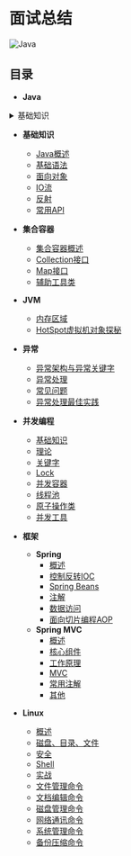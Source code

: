 # 面试总结
![Java](https://tva1.sinaimg.cn/large/007S8ZIlly1ghpipi0ggkj307w04xjr8.jpg)
## 目录
* **Java**

<details>
<summary>基础知识</summary>
 
* [Java概述](https://github.com/why2222/JavaInterviewer/wiki/Java-%E5%9F%BA%E7%A1%80#%E4%B8%80java%E6%A6%82%E8%BF%B0)
* [基础语法](https://github.com/why2222/JavaInterviewer/wiki/Java-%E5%9F%BA%E7%A1%80#%E4%BA%8C%E5%9F%BA%E7%A1%80%E8%AF%AD%E6%B3%95)
* [面向对象](https://github.com/why2222/JavaInterviewer/wiki/Java-%E5%9F%BA%E7%A1%80#%E4%B8%89%E9%9D%A2%E5%90%91%E5%AF%B9%E8%B1%A1)
* [IO流](https://github.com/why2222/JavaInterviewer/wiki/Java-%E5%9F%BA%E7%A1%80#%E5%9B%9Bio%E6%B5%81)
* [反射](https://github.com/why2222/JavaInterviewer/wiki/Java-%E5%9F%BA%E7%A1%80#%E5%9B%9Bio%E6%B5%81)
* [常用API](https://github.com/why2222/JavaInterviewer/wiki/Java-%E5%9F%BA%E7%A1%80#%E5%9B%9Bio%E6%B5%81)
</details>

  * **基础知识**
    * [Java概述](https://github.com/why2222/JavaInterviewer/wiki/Java-%E5%9F%BA%E7%A1%80#%E4%B8%80java%E6%A6%82%E8%BF%B0)
    * [基础语法](https://github.com/why2222/JavaInterviewer/wiki/Java-%E5%9F%BA%E7%A1%80#%E4%BA%8C%E5%9F%BA%E7%A1%80%E8%AF%AD%E6%B3%95)
    * [面向对象](https://github.com/why2222/JavaInterviewer/wiki/Java-%E5%9F%BA%E7%A1%80#%E4%B8%89%E9%9D%A2%E5%90%91%E5%AF%B9%E8%B1%A1)
    * [IO流](https://github.com/why2222/JavaInterviewer/wiki/Java-%E5%9F%BA%E7%A1%80#%E5%9B%9Bio%E6%B5%81)
    * [反射](https://github.com/why2222/JavaInterviewer/wiki/Java-%E5%9F%BA%E7%A1%80#%E5%9B%9Bio%E6%B5%81)
    * [常用API](https://github.com/why2222/JavaInterviewer/wiki/Java-%E5%9F%BA%E7%A1%80#%E5%9B%9Bio%E6%B5%81)
  * **集合容器**
    * [集合容器概述](https://github.com/why2222/JavaInterviewer/wiki/Java-%E9%9B%86%E5%90%88%E5%AE%B9%E5%99%A8#%E4%B8%80%E9%9B%86%E5%90%88%E5%AE%B9%E5%99%A8%E6%A6%82%E8%BF%B0)
    * [Collection接口](https://github.com/why2222/JavaInterviewer/wiki/Java-%E9%9B%86%E5%90%88%E5%AE%B9%E5%99%A8#%E4%BA%8Ccollection%E6%8E%A5%E5%8F%A3)
    * [Map接口](https://github.com/why2222/JavaInterviewer/wiki/Java-%E9%9B%86%E5%90%88%E5%AE%B9%E5%99%A8#%E4%B8%89map%E6%8E%A5%E5%8F%A3)
    * [辅助工具类](https://github.com/why2222/JavaInterviewer/wiki/Java-%E9%9B%86%E5%90%88%E5%AE%B9%E5%99%A8#%E5%9B%9B%E8%BE%85%E5%8A%A9%E5%B7%A5%E5%85%B7%E7%B1%BB)
  * **JVM**
    * [内存区域](https://github.com/why2222/Interviewer/blob/master/docs/java/JVM.md#%E4%B8%80java%E5%86%85%E5%AD%98%E5%8C%BA%E5%9F%9F)
    * [HotSpot虚拟机对象探秘](https://github.com/why2222/Interviewer/blob/master/docs/java/JVM.md#%E4%BA%8Chotspot%E8%99%9A%E6%8B%9F%E6%9C%BA%E5%AF%B9%E8%B1%A1%E6%8E%A2%E7%A7%98)
  * **异常**
    * [异常架构与异常关键字](https://github.com/why2222/Interviewer/blob/master/docs/java/Java%E5%BC%82%E5%B8%B8%E9%9D%A2%E8%AF%95%E9%A2%98.md#%E4%B8%80java%E5%BC%82%E5%B8%B8%E6%9E%B6%E6%9E%84%E4%B8%8E%E5%BC%82%E5%B8%B8%E5%85%B3%E9%94%AE%E5%AD%97)
    * [异常处理](https://github.com/why2222/Interviewer/blob/master/docs/java/Java%E5%BC%82%E5%B8%B8%E9%9D%A2%E8%AF%95%E9%A2%98.md#%E4%BA%8Cjava%E5%BC%82%E5%B8%B8%E5%A4%84%E7%90%86)
    * [常见问题](https://github.com/why2222/Interviewer/blob/master/docs/java/Java%E5%BC%82%E5%B8%B8%E9%9D%A2%E8%AF%95%E9%A2%98.md#%E4%B8%89java%E5%BC%82%E5%B8%B8%E5%B8%B8%E8%A7%81%E9%9D%A2%E8%AF%95%E9%A2%98)
    * [异常处理最佳实践](https://github.com/why2222/Interviewer/blob/master/docs/java/Java%E5%BC%82%E5%B8%B8%E9%9D%A2%E8%AF%95%E9%A2%98.md#%E5%9B%9Bjava%E5%BC%82%E5%B8%B8%E5%A4%84%E7%90%86%E6%9C%80%E4%BD%B3%E5%AE%9E%E8%B7%B5)

* **并发编程**
  * [基础知识](https://github.com/why2222/Interviewer/blob/master/docs/concurrent/%E5%B9%B6%E5%8F%91%E7%BC%96%E7%A8%8B%E9%9D%A2%E8%AF%95%E9%A2%98.md#%E4%B8%80%E5%9F%BA%E7%A1%80%E7%9F%A5%E8%AF%86)
  * [理论](https://github.com/why2222/Interviewer/blob/master/docs/concurrent/%E5%B9%B6%E5%8F%91%E7%BC%96%E7%A8%8B%E9%9D%A2%E8%AF%95%E9%A2%98.md#%E4%BA%8C%E5%B9%B6%E5%8F%91%E7%90%86%E8%AE%BA)
  * [关键字](https://github.com/why2222/Interviewer/blob/master/docs/concurrent/%E5%B9%B6%E5%8F%91%E7%BC%96%E7%A8%8B%E9%9D%A2%E8%AF%95%E9%A2%98.md#%E4%B8%89%E5%B9%B6%E5%8F%91%E5%85%B3%E9%94%AE%E5%AD%97)
  * [Lock](https://github.com/why2222/Interviewer/blob/master/docs/concurrent/%E5%B9%B6%E5%8F%91%E7%BC%96%E7%A8%8B%E9%9D%A2%E8%AF%95%E9%A2%98.md#%E5%9B%9Block%E4%BD%93%E7%B3%BB)
  * [并发容器](https://github.com/why2222/Interviewer/blob/master/docs/concurrent/%E5%B9%B6%E5%8F%91%E7%BC%96%E7%A8%8B%E9%9D%A2%E8%AF%95%E9%A2%98.md#%E4%BA%94%E5%B9%B6%E5%8F%91%E5%AE%B9%E5%99%A8)
  * [线程池](https://github.com/why2222/Interviewer/blob/master/docs/concurrent/%E5%B9%B6%E5%8F%91%E7%BC%96%E7%A8%8B%E9%9D%A2%E8%AF%95%E9%A2%98.md#%E5%85%AD%E7%BA%BF%E7%A8%8B%E6%B1%A0)
  * [原子操作类](https://github.com/why2222/Interviewer/blob/master/docs/concurrent/%E5%B9%B6%E5%8F%91%E7%BC%96%E7%A8%8B%E9%9D%A2%E8%AF%95%E9%A2%98.md#%E4%B8%83%E5%8E%9F%E5%AD%90%E6%93%8D%E4%BD%9C%E7%B1%BB)
  * [并发工具](https://github.com/why2222/Interviewer/blob/master/docs/concurrent/%E5%B9%B6%E5%8F%91%E7%BC%96%E7%A8%8B%E9%9D%A2%E8%AF%95%E9%A2%98.md#%E5%85%AB%E5%B9%B6%E5%8F%91%E5%B7%A5%E5%85%B7)
* **框架**
  * **Spring**
    * [概述](https://github.com/why2222/Interviewer/blob/master/docs/framework/Spring%E9%9D%A2%E8%AF%95%E9%A2%98.md#%E4%B8%80spring%E6%A6%82%E8%BF%B0)
    * [控制反转IOC](https://github.com/why2222/Interviewer/blob/master/docs/framework/Spring%E9%9D%A2%E8%AF%95%E9%A2%98.md#%E4%BA%8Cspring%E6%8E%A7%E5%88%B6%E5%8F%8D%E8%BD%ACioc)
    * [Spring Beans](https://github.com/why2222/Interviewer/blob/master/docs/framework/Spring%E9%9D%A2%E8%AF%95%E9%A2%98.md#%E4%B8%89spring-beans)
    * [注解](https://github.com/why2222/Interviewer/blob/master/docs/framework/Spring%E9%9D%A2%E8%AF%95%E9%A2%98.md#%E5%9B%9Bspring%E6%B3%A8%E8%A7%A3)
    * [数据访问](https://github.com/why2222/Interviewer/blob/master/docs/framework/Spring%E9%9D%A2%E8%AF%95%E9%A2%98.md#%E4%BA%94spring%E6%95%B0%E6%8D%AE%E8%AE%BF%E9%97%AE)
    * [面向切片编程AOP](https://github.com/why2222/Interviewer/blob/master/docs/framework/Spring%E9%9D%A2%E8%AF%95%E9%A2%98.md#%E4%BA%94spring%E6%95%B0%E6%8D%AE%E8%AE%BF%E9%97%AE)
  * **Spring MVC**
    * [概述](https://github.com/why2222/Interviewer/blob/master/docs/framework/Spring%20MVC%E9%9D%A2%E8%AF%95%E9%A2%98.md#%E4%B8%80%E6%A6%82%E8%BF%B0)
    * [核心组件](https://github.com/why2222/Interviewer/blob/master/docs/framework/Spring%20MVC%E9%9D%A2%E8%AF%95%E9%A2%98.md#%E4%BA%8C%E6%A0%B8%E5%BF%83%E7%BB%84%E4%BB%B6)
    * [工作原理](https://github.com/why2222/Interviewer/blob/master/docs/framework/Spring%20MVC%E9%9D%A2%E8%AF%95%E9%A2%98.md#%E4%B8%89%E5%B7%A5%E4%BD%9C%E5%8E%9F%E7%90%86)
    * [MVC](https://github.com/why2222/Interviewer/blob/master/docs/framework/Spring%20MVC%E9%9D%A2%E8%AF%95%E9%A2%98.md#%E4%B8%89%E5%B7%A5%E4%BD%9C%E5%8E%9F%E7%90%86)
    * [常用注解](https://github.com/why2222/Interviewer/blob/master/docs/framework/Spring%20MVC%E9%9D%A2%E8%AF%95%E9%A2%98.md#%E4%BA%94%E5%B8%B8%E7%94%A8%E6%B3%A8%E8%A7%A3)
    * [其他](https://github.com/why2222/Interviewer/blob/master/docs/framework/Spring%20MVC%E9%9D%A2%E8%AF%95%E9%A2%98.md#%E4%BA%94%E5%B8%B8%E7%94%A8%E6%B3%A8%E8%A7%A3)

* **Linux**
  * [概述](https://github.com/why2222/Interviewer/blob/master/docs/linux/Linux%E9%9D%A2%E8%AF%95%E9%A2%98.md#%E4%B8%80linux-%E6%A6%82%E8%BF%B0)
  * [磁盘、目录、文件](https://github.com/why2222/Interviewer/blob/master/docs/linux/Linux%E9%9D%A2%E8%AF%95%E9%A2%98.md#%E4%BA%8C%E7%A3%81%E7%9B%98%E7%9B%AE%E5%BD%95%E6%96%87%E4%BB%B6)
  * [安全](https://github.com/why2222/Interviewer/blob/master/docs/linux/Linux%E9%9D%A2%E8%AF%95%E9%A2%98.md#%E4%B8%89%E5%AE%89%E5%85%A8)
  * [Shell](https://github.com/why2222/Interviewer/blob/master/docs/linux/Linux%E9%9D%A2%E8%AF%95%E9%A2%98.md#%E5%9B%9Bshell)
  * [实战](https://github.com/why2222/Interviewer/blob/master/docs/linux/Linux%E9%9D%A2%E8%AF%95%E9%A2%98.md#%E4%BA%94%E5%AE%9E%E6%88%98)
  * [文件管理命令](https://github.com/why2222/Interviewer/blob/master/docs/linux/Linux%E9%9D%A2%E8%AF%95%E9%A2%98.md#%E5%85%AD%E6%96%87%E4%BB%B6%E7%AE%A1%E7%90%86%E5%91%BD%E4%BB%A4)
  * [文档编辑命令](https://github.com/why2222/Interviewer/blob/master/docs/linux/Linux%E9%9D%A2%E8%AF%95%E9%A2%98.md#%E4%B8%83%E6%96%87%E6%A1%A3%E7%BC%96%E8%BE%91%E5%91%BD%E4%BB%A4)
  * [磁盘管理命令](https://github.com/why2222/Interviewer/blob/master/docs/linux/Linux%E9%9D%A2%E8%AF%95%E9%A2%98.md#%E5%85%AB%E7%A3%81%E7%9B%98%E7%AE%A1%E7%90%86%E5%91%BD%E4%BB%A4)
  * [网络通讯命令](https://github.com/why2222/Interviewer/blob/master/docs/linux/Linux%E9%9D%A2%E8%AF%95%E9%A2%98.md#%E4%B9%9D%E7%BD%91%E7%BB%9C%E9%80%9A%E8%AE%AF%E5%91%BD%E4%BB%A4)
  * [系统管理命令](https://github.com/why2222/Interviewer/blob/master/docs/linux/Linux%E9%9D%A2%E8%AF%95%E9%A2%98.md#%E5%8D%81%E7%B3%BB%E7%BB%9F%E7%AE%A1%E7%90%86%E5%91%BD%E4%BB%A4)
  * [备份压缩命令](https://github.com/why2222/Interviewer/blob/master/docs/linux/Linux%E9%9D%A2%E8%AF%95%E9%A2%98.md#%E5%8D%81%E4%B8%80%E5%A4%87%E4%BB%BD%E5%8E%8B%E7%BC%A9%E5%91%BD%E4%BB%A4)
